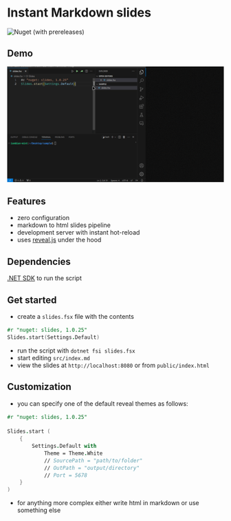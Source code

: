 # Instant Markdown slides

![Nuget (with prereleases)](https://img.shields.io/nuget/vpre/slides)

## Demo

![](img/demo.gif)

## Features

- zero configuration
- markdown to html slides pipeline
- development server with instant hot-reload
- uses [reveal.js](https://revealjs.com/) under the hood


## Dependencies

[.NET SDK](https://dotnet.microsoft.com/en-us/download) to run the script

## Get started 

- create a `slides.fsx` file with the contents
```fsharp
#r "nuget: slides, 1.0.25"
Slides.start(Settings.Default)
```
- run the script with `dotnet fsi slides.fsx`
- start editing `src/index.md` 
- view the slides at `http://localhost:8080` or from `public/index.html`


## Customization

- you can specify one of the default reveal themes as follows:
```fsharp
#r "nuget: slides, 1.0.25"

Slides.start (
    {
        Settings.Default with
            Theme = Theme.White
            // SourcePath = "path/to/folder"
            // OutPath = "output/directory"
            // Port = 5678
    }
)
```
- for anything more complex either write html in markdown or use something else